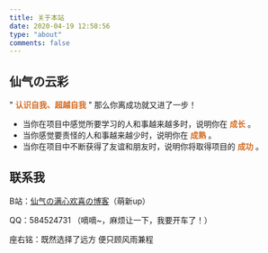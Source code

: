 ```yaml
---
title: 关于本站
date: 2020-04-19 12:58:56
type: "about"
comments: false
---
```


## 仙气の云彩

" **<font color=chocolate>认识自我、超越自我</font>** " 那么你离成功就又进了一步！

- 当你在项目中感觉所要学习的人和事越来越多时，说明你在 **<font color=chocolate>成长</font>** 。
- 当你感觉要责怪的人和事越来越少时，说明你在 **<font color=chocolate>成熟</font>** 。
- 当你在项目中不断获得了友谊和朋友时，说明你将取得项目的 **<font color=chocolate>成功</font>** 。


## 联系我
B站：<a href="https://space.bilibili.com/322245764">仙气の满心欢喜の博客</a>（萌新up）

QQ：584524731 （嘀嘀~，麻烦让一下，我要开车了！）

座右铭：既然选择了远方 便只顾风雨兼程